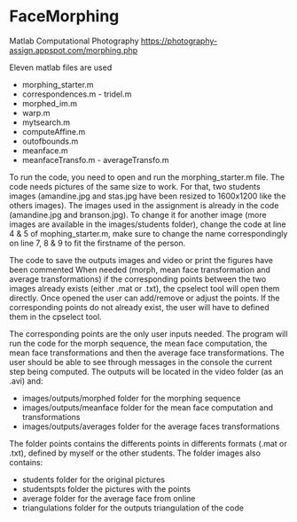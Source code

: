 # FaceMorphing
Matlab Computational Photography
https://photography-assign.appspot.com/morphing.php

Eleven   matlab   files   are   used
- morphing_starter.m
- correspondences.m - tridel.m
- morphed_im.m
- warp.m
- mytsearch.m
- computeAffine.m
- outofbounds.m
- meanface.m
- meanfaceTransfo.m - averageTransfo.m

To   run   the   code,   you   need   to   open   and   run   the   morphing_starter.m   file.
The   code   needs   pictures   of   the   same   size   to   work.   For   that,   two   students   images   (amandine.jpg
and   stas.jpg   have   been   resized   to   1600x1200   like   the   others   images).
The   images   used   in   the   assignment   is   already   in   the   code   (amandine.jpg   and   branson.jpg).   To change   it   for   another   image   (more   images   are   available   in   the   images/students   folder),   change the   code   at   line   4   &   5   of   mophing_starter.m,   make   sure   to   change   the   name   correspondingly   on line   7,   8   &   9   to   fit   the   firstname   of   the   person.

The   code   to   save   the   outputs   images   and   video   or   print   the   figures   have   been   commented
When   needed   (morph,   mean   face   transformation   and   average   transformations)   if   the corresponding   points   between   the   two   images   already   exists   (either   .mat   or   .txt),   the   cpselect tool   will   open   them   directly.   Once   opened   the   user   can   add/remove   or   adjust   the   points.   If   the corresponding   points   do   not   already   exist,   the   user   will   have   to   defined   them   in   the   cpselect   tool.

The   corresponding   points   are   the   only   user   inputs   needed.   The   program   will   run   the   code   for   the morph   sequence,   the   mean   face   computation,   the   mean   face   transformations   and   then   the average   face   transformations.
The   user   should   be   able   to   see   through   messages   in   the   console   the   current   step   being computed.
The   outputs   will   be   located   in   the   video   folder   (as   an   .avi)   and:
- images/outputs/morphed   folder   for   the   morphing   sequence
- images/outputs/meanface   folder   for   the   mean   face   computation   and   transformations
- images/outputs/averages   folder   for   the   average   faces   transformations

The   folder   points   contains   the   differents   points   in   differents   formats   (.mat   or   .txt),   defined   by myself   or   the   other   students.
The   folder   images   also   contains:
- students   folder   for   the   original   pictures
- studentspts   folder   the   pictures   with   the   points
- average   folder   for   the   average   face   from   online
- triangulations   folder   for   the   outputs   triangulation   of   the   code
